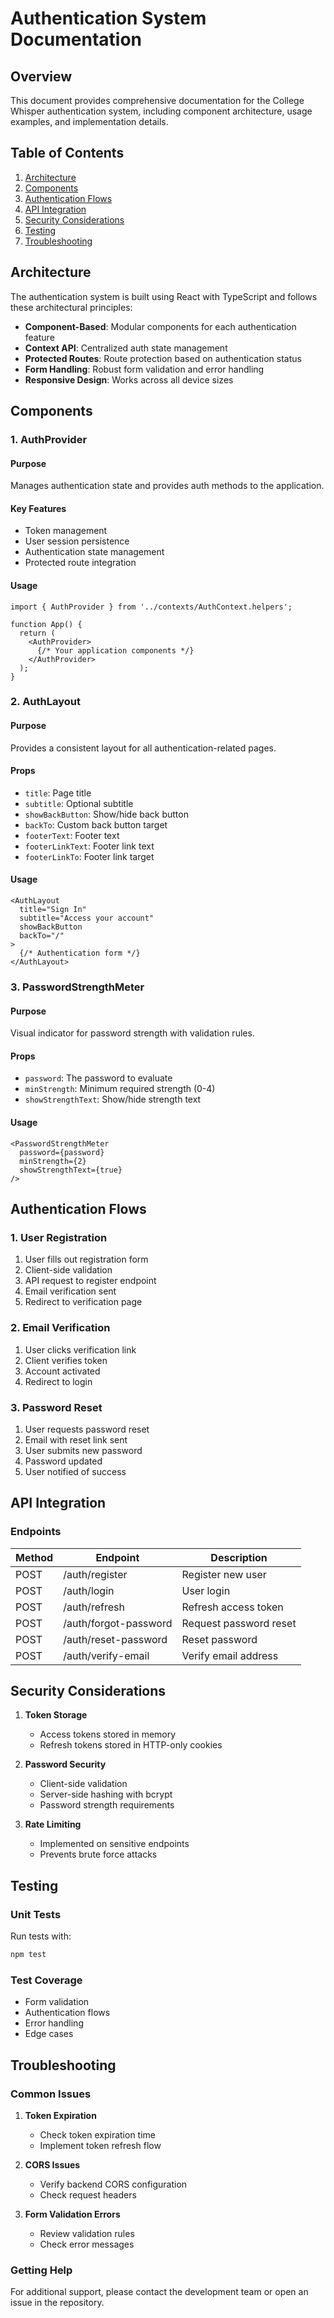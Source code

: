 # Authentication System Documentation

## Overview

This document provides comprehensive documentation for the College Whisper authentication system, including component architecture, usage examples, and implementation details.

## Table of Contents

1. [Architecture](#architecture)
2. [Components](#components)
3. [Authentication Flows](#authentication-flows)
4. [API Integration](#api-integration)
5. [Security Considerations](#security-considerations)
6. [Testing](#testing)
7. [Troubleshooting](#troubleshooting)

## Architecture

The authentication system is built using React with TypeScript and follows these architectural principles:

- **Component-Based**: Modular components for each authentication feature
- **Context API**: Centralized auth state management
- **Protected Routes**: Route protection based on authentication status
- **Form Handling**: Robust form validation and error handling
- **Responsive Design**: Works across all device sizes

## Components

### 1. AuthProvider

#### Purpose

Manages authentication state and provides auth methods to the application.

#### Key Features

- Token management
- User session persistence
- Authentication state management
- Protected route integration

#### Usage

```tsx
import { AuthProvider } from '../contexts/AuthContext.helpers';

function App() {
  return (
    <AuthProvider>
      {/* Your application components */}
    </AuthProvider>
  );
}
```

### 2. AuthLayout

#### Purpose

Provides a consistent layout for all authentication-related pages.

#### Props

- `title`: Page title
- `subtitle`: Optional subtitle
- `showBackButton`: Show/hide back button
- `backTo`: Custom back button target
- `footerText`: Footer text
- `footerLinkText`: Footer link text
- `footerLinkTo`: Footer link target

#### Usage

```tsx
<AuthLayout 
  title="Sign In"
  subtitle="Access your account"
  showBackButton
  backTo="/"
>
  {/* Authentication form */}
</AuthLayout>
```

### 3. PasswordStrengthMeter

#### Purpose

Visual indicator for password strength with validation rules.

#### Props

- `password`: The password to evaluate
- `minStrength`: Minimum required strength (0-4)
- `showStrengthText`: Show/hide strength text

#### Usage

```tsx
<PasswordStrengthMeter 
  password={password} 
  minStrength={2}
  showStrengthText={true}
/>
```

## Authentication Flows

### 1. User Registration

1. User fills out registration form
2. Client-side validation
3. API request to register endpoint
4. Email verification sent
5. Redirect to verification page

### 2. Email Verification

1. User clicks verification link
2. Client verifies token
3. Account activated
4. Redirect to login

### 3. Password Reset

1. User requests password reset
2. Email with reset link sent
3. User submits new password
4. Password updated
5. User notified of success

## API Integration

### Endpoints

| Method | Endpoint | Description |
|--------|----------|-------------|
| POST   | /auth/register | Register new user |
| POST   | /auth/login | User login |
| POST   | /auth/refresh | Refresh access token |
| POST   | /auth/forgot-password | Request password reset |
| POST   | /auth/reset-password | Reset password |
| POST   | /auth/verify-email | Verify email address |

## Security Considerations

1. **Token Storage**
   - Access tokens stored in memory
   - Refresh tokens stored in HTTP-only cookies

2. **Password Security**
   - Client-side validation
   - Server-side hashing with bcrypt
   - Password strength requirements

3. **Rate Limiting**
   - Implemented on sensitive endpoints
   - Prevents brute force attacks

## Testing

### Unit Tests

Run tests with:

```bash
npm test
```

### Test Coverage

- Form validation
- Authentication flows
- Error handling
- Edge cases

## Troubleshooting

### Common Issues

1. **Token Expiration**
   - Check token expiration time
   - Implement token refresh flow

2. **CORS Issues**
   - Verify backend CORS configuration
   - Check request headers

3. **Form Validation Errors**
   - Review validation rules
   - Check error messages

### Getting Help

For additional support, please contact the development team or open an issue in the repository.
